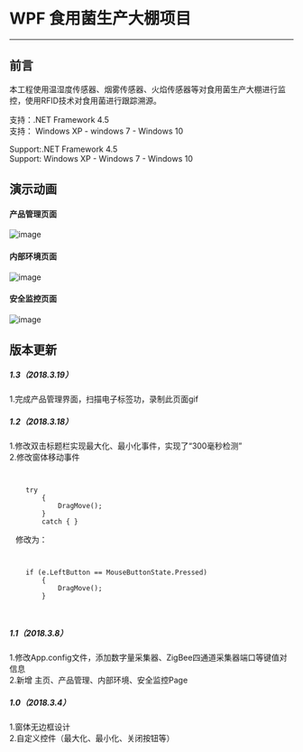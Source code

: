 # WPF 食用菌生产大棚项目
---
## 前言
本工程使用温湿度传感器、烟雾传感器、火焰传感器等对食用菌生产大棚进行监控，使用RFID技术对食用菌进行跟踪溯源。

支持：.NET Framework 4.5<br>
支持： Windows XP - windows 7 - Windows 10<br>

Support:.NET Framework 4.5<br>
Support: Windows XP - Windows 7 - Windows 10


## 演示动画

#### 产品管理页面
![image](https://github.com/hongjiapeng/EdibleFungusGreenhouse/tree/master/Images/management.gif)   
#### 内部环境页面
![image](https://github.com/hongjiapeng/EdibleFungusGreenhouse/tree/master/Images/environment.gif)   
#### 安全监控页面
![image](https://github.com/hongjiapeng/EdibleFungusGreenhouse/tree/master/Images/monitor.gif)



## 版本更新

##### 1.3（2018.3.19）
1.完成产品管理界面，扫描电子标签功，录制此页面gif<br>

##### 1.2（2018.3.18）
1.修改双击标题栏实现最大化、最小化事件，实现了“300毫秒检测”<br>
2.修改窗体移动事件<br>

``` ```

  		try
            {
                DragMove();
            }
            catch { }
``` ```
修改为：

``` ```

		if (e.LeftButton == MouseButtonState.Pressed)
            {
                DragMove();
            }
``` ```  
##### 1.1（2018.3.8）
1.修改App.config文件，添加数字量采集器、ZigBee四通道采集器端口等键值对信息<br>
2.新增 主页、产品管理、内部环境、安全监控Page

##### 1.0（2018.3.4）
1.窗体无边框设计<br>
2.自定义控件（最大化、最小化、关闭按钮等）<br>



